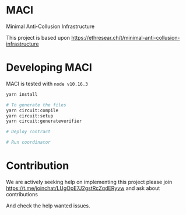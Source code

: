 # MACI
Minimal Anti-Collusion Infrastructure

This project is based upon https://ethresear.ch/t/minimal-anti-collusion-infrastructure

# Developing MACI

MACI is tested with `node v10.16.3`

```bash
yarn install

# To generate the files
yarn circuit:compile
yarn circuit:setup
yarn circuit:generateverifier

# Deploy contract

# Run coordinator
```

# Contribution
We are actively seeking help on implementing this project please join https://t.me/joinchat/LUgOpE7J2gstRcZqdERyvw and ask about contributions

And check the help wanted issues.
